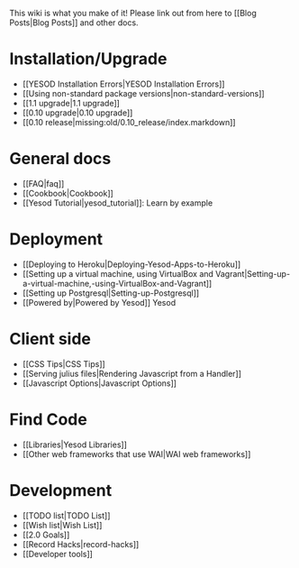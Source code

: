 This wiki is what you make of it! Please link out from here to [[Blog Posts|Blog Posts]] and other docs.

# Installation/Upgrade
  * [[YESOD Installation Errors|YESOD Installation Errors]]
  * [[Using non-standard package versions|non-standard-versions]]
  * [[1.1 upgrade|1.1 upgrade]]
  * [[0.10 upgrade|0.10 upgrade]]
  * [[0.10 release|missing:old/0.10_release/index.markdown]]


# General docs

  * [[FAQ|faq]]
  * [[Cookbook|Cookbook]]
  * [[Yesod Tutorial|yesod_tutorial]]: Learn by example

# Deployment
  * [[Deploying to Heroku|Deploying-Yesod-Apps-to-Heroku]]
  * [[Setting up a virtual machine, using VirtualBox and Vagrant|Setting-up-a-virtual-machine,-using-VirtualBox-and-Vagrant]]
  * [[Setting up Postgresql|Setting-up-Postgresql]]
  * [[Powered by|Powered by Yesod]] Yesod

# Client side
  * [[CSS Tips|CSS Tips]]
  * [[Serving julius files|Rendering Javascript from a Handler]]
  * [[Javascript Options|Javascript Options]]


# Find Code
  * [[Libraries|Yesod Libraries]]
  * [[Other web frameworks that use WAI|WAI web frameworks]]




# Development

  * [[TODO list|TODO List]]
  * [[Wish list|Wish List]]
  * [[2.0 Goals]]
  * [[Record Hacks|record-hacks]]
  * [[Developer tools]]
